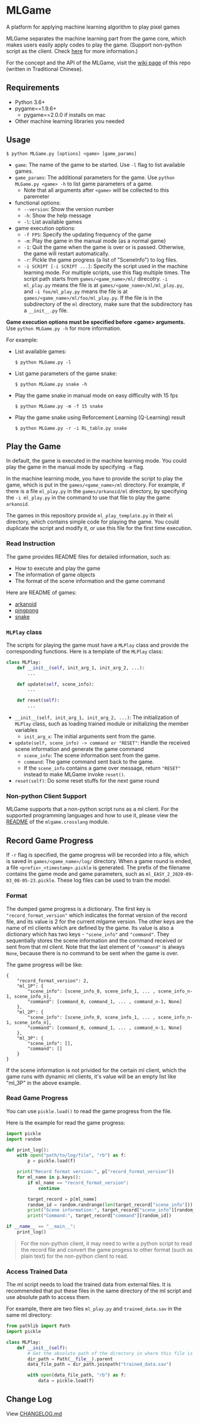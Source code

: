# MLGame

A platform for applying machine learning algorithm to play pixel games

MLGame separates the machine learning part from the game core, which makes users easily apply codes to play the game. (Support non-python script as the client. Check [here](mlgame/crosslang/README.md) for more information.)

For the concept and the API of the MLGame, visit the [wiki page](https://github.com/LanKuDot/MLGame/wiki) of this repo (written in Traditional Chinese).

## Requirements

* Python 3.6+
* pygame==1.9.6+
  * pygame==2.0.0 if installs on mac
* Other machine learning libraries you needed

## Usage

```
$ python MLGame.py [options] <game> [game_params]
```

* `game`: The name of the game to be started. Use `-l` flag to list available games.
* `game_params`: The additional parameters for the game. Use `python MLGame.py <game> -h` to list game parameters of a game.
  * Note that all arguments after `<game>` will be collected to this paremeter
* functional options:
  * `--version`: Show the version number
  * `-h`: Show the help message
  * `-l`: List available games
* game execution options:
  * `-f FPS`: Specify the updating frequency of the game
  * `-m`: Play the game in the manual mode (as a normal game)
  * `-1`: Quit the game when the game is over or is passed. Otherwise, the game will restart automatically.
  * `-r`: Pickle the game progress (a list of "SceneInfo") to log files.
  * `-i SCRIPT [-i SCRIPT ...]`: Specify the script used in the machine learning mode. For multiple scripts, use this flag multiple times.
    The script path starts from `games/<game_name>/ml/` direcotry. `-i ml_play.py` means the file is at `games/<game_name>/ml/ml_play.py`, and `-i foo/ml_play.py` means the file is at `games/<game_name>/ml/foo/ml_play.py`. If the file is in the subdirectory of the `ml` directory, make sure that the subdirectory has a `__init__.py` file.

**Game execution options must be specified before &lt;game&gt; arguments.** Use `python MLGame.py -h` for more information.

For example:

* List available games:
  ```
  $ python MLGame.py -l
  ```

* List game parameters of the game snake:
  ```
  $ python MLGame.py snake -h
  ```

* Play the game snake in manual mode on easy difficulty with 15 fps
  ```
  $ python MLGame.py -m -f 15 snake
  ```

* Play the game snake using Reforcement Learning (Q-Learning) result
  ```
  $ python MLGame.py -r -i RL_table.py snake
  ```

## Play the Game

In default, the game is executed in the machine learning mode. You could play the game in the manual mode by specifying `-m` flag.

In the machine learning mode, you have to provide the script to play the game, which is put in the `games/<game_name>/ml` directory. For example, if there is a file `ml_play.py` in the `games/arkanoid/ml` directory, by specifying the `-i ml_play.py` in the command to use that file to play the game `arkanoid`.

The games in this repository provide `ml_play_template.py` in their `ml` directory, which contains simple code for playing the game. You could duplicate the script and modify it, or use this file for the first time execution.

### Read Instruction

The game provides README files for detailed information, such as:

* How to execute and play the game
* The information of game objects
* The format of the scene information and the game command

Here are README of games:

* [arkanoid](games/arkanoid/README.md)
* [pingpong](games/pingpong/README.md)
* [snake](games/snake/README.md)

### `MLPlay` class

The scripts for playing the game must have a `MLPlay` class and provide the corresponding functions. Here is a template of the `MLPlay` class:

```python
class MLPlay:
    def __init__(self, init_arg_1, init_arg_2, ...):
        ...

    def update(self, scene_info):
        ...

    def reset(self):
        ...
```

* `__init__(self, init_arg_1, init_arg_2, ...)`: The initialization of `MLPlay` class, such as loading trained module or initializing the member variables
  * `init_arg_x`: The initial arguments sent from the game.
* `update(self, scene_info) -> command or "RESET"`: Handle the received scene information and generate the game command
  * `scene_info`: The scene information sent from the game.
  * `command`: The game command sent back to the game.
  * If the `scene_info` contains a game over message, return `"RESET"` instead to make MLGame invoke `reset()`.
* `reset(self)`: Do some reset stuffs for the next game round

### Non-python Client Support

MLGame supports that a non-python script runs as a ml client. For the supported programming languages and how to use it, please view the [README](mlgame/crosslang/README.md) of the `mlgame.crosslang` module.

## Record Game Progress

If `-r` flag is specified, the game progress will be recorded into a file, which is saved in `games/<game_name>/log/` directory. When a game round is ended, a file `<prefix>_<timestamp>.pickle` is generated. The prefix of the filename contains the game mode and game parameters, such as `ml_EASY_2_2020-09-03_08-05-23.pickle`. These log files can be used to train the model.

### Format

The dumped game progress is a dictionary. The first key is `"record_format_version"` which indicates the format version of the record file, and its value is 2 for the current mlgame version. The other keys are the name of ml clients which are defined by the game. Its value is also a dictionary which has two keys - `"scene_info"` and `"command"`. They sequentially stores the scene information and the command received or sent from that ml client. Note that the last element of `"command"` is always `None`, because there is no command to be sent when the game is over.

The game progress will be like:

```
{
    "record_format_version": 2,
    "ml_1P": {
        "scene_info": [scene_info_0, scene_info_1, ... , scene_info_n-1, scene_info_n],
        "command": [command_0, command_1, ... , command_n-1, None]
    },
    "ml_2P": {
        "scene_info": [scene_info_0, scene_info_1, ... , scene_info_n-1, scene_info_n],
        "command": [command_0, command_1, ... , command_n-1, None]
    },
    "ml_3P": {
        "scene_info": [],
        "command": []
    }
}
```

If the scene information is not privided for the certain ml client, which the game runs with dynamic ml clients, it's value will be an empty list like "ml_3P" in the above example.

### Read Game Progress

You can use `pickle.load()` to read the game progress from the file.

Here is the example for read the game progress:

```python
import pickle
import random

def print_log():
    with open("path/to/log/file", "rb") as f:
        p = pickle.load(f)

    print("Record format version:", p["record_format_version"])
    for ml_name in p.keys():
        if ml_name == "record_format_version":
            continue

        target_record = p[ml_name]
        random_id = random.randrange(len(target_record["scene_info"]))
        print("Scene information:", target_record["scene_info"][random_id])
        print("Command:", target_record["command"][random_id])

if __name__ == "__main__":
    print_log()
```

> For the non-python client, it may need to write a python script to read the record file and convert the game progess to other format (such as plain text) for the non-python client to read.

### Access Trained Data

The ml script needs to load the trained data from external files. It is recommended that put these files in the same directory of the ml script and use absolute path to access them.

For example, there are two files `ml_play.py` and `trained_data.sav` in the same ml directory:

```python
from pathlib import Path
import pickle

class MLPlay:
    def __init__(self):
        # Get the absolute path of the directory in where this file is
        dir_path = Path(__file__).parent
        data_file_path = dir_path.joinpath("trained_data.sav")

        with open(data_file_path, "rb") as f:
            data = pickle.load(f)
```

## Change Log

View [CHANGELOG.md](./CHANGELOG.md)
